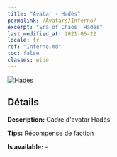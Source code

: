 ```yaml
---
title: "Avatar - Hadès"
permalink: /Avatars/Inferno/
excerpt: "Era of Chaos  Hadès"
last_modified_at: 2021-06-22
locale: fr
ref: "Inferno.md"
toc: false
classes: wide
---
```

 ![Hadès](/images/a/avatarFrame_3.png)

## Détails

 **Description:** Cadre d'avatar Hadès 

 **Tips:** Récompense de faction 

 **Is available:**  - 

